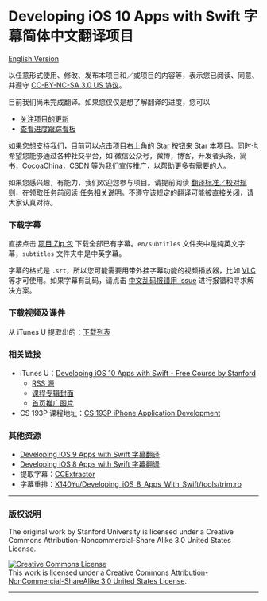 # Developing iOS 10 Apps with Swift 字幕简体中文翻译项目

[English Version](./en/README.md)

以任意形式使用、修改、发布本项目和／或项目的内容等，表示您已阅读、同意、并遵守 [CC-BY-NC-SA 3.0 US 协议](#版权说明)。

目前我们尚未完成翻译。如果您仅仅是想了解翻译的进度，您可以

- [关注项目的更新](https://github.com/ApolloZhu/Developing-iOS-10-Apps-with-Swift/subscription)
- [查看进度跟踪看板](https://github.com/ApolloZhu/Developing-iOS-10-Apps-with-Swift/projects/1)

如果您想支持我们，目前可以点击项目右上角的 <a class="github-button" href="https://github.com/ApolloZhu/Developing-iOS-10-Apps-with-Swift" data-icon="octicon-star" data-show-count="true" aria-label="Star ApolloZhu/Developing-iOS-10-Apps-with-Swift on GitHub">Star</a> 按钮来 Star 本项目。同时也希望您能够通过各种社交平台，如 微信公众号，微博，博客，开发者头条，简书，CocoaChina，CSDN 等为我们宣传推广，以帮助更多有需要的人。

如果您感兴趣，有能力，我们欢迎您参与项目。请提前阅读 [翻译标准／校对规则](./translation-style-guide.md)，在领取任务前阅读 [任务相关说明](https://github.com/ApolloZhu/Developing-iOS-10-Apps-with-Swift/issues/2)。不遵守该规定的翻译可能被直接关闭，请大家认真对待。

### 下载字幕

直接点击 [项目 Zip 包](https://github.com/ApolloZhu/Developing-iOS-10-Apps-with-Swift/archive/master.zip) 下载全部已有字幕。`en/subtitles` 文件夹中是纯英文字幕，`subtitles` 文件夹中是中英字幕。

字幕的格式是 `.srt`，所以您可能需要用带外挂字幕功能的视频播放器，比如 [VLC](http://www.videolan.org/vlc/index.html) 等才可使用。如果字幕有乱码，请点击 [中文乱码报错用 Issue](https://github.com/x140yu/Developing_iOS_8_Apps_With_Swift/issues/131) 进行报错和寻求解决方案。

### 下载视频及课件

从 iTunes U 提取出的：[下载列表](./tools/download.md)

### 相关链接

- iTunes U：[Developing iOS 10 Apps with Swift - Free Course by Stanford](https://itunes.apple.com/us/course/developing-ios-10-apps-with-swift/id1198467120)
	- [RSS 源](https://p1-u.itunes.apple.com/WebObjects/LZStudent.woa/ra/feed/COETAIHAJLZIQXJI)
	- [课程专辑封面](http://a2.mzstatic.com/us/r30/CobaltPublic122/v4/6b/66/d0/6b66d0af-d47f-37d6-9993-9c5237401a49/d3_64_2x.png)
	- [首页推广图片](http://a2.mzstatic.com/us/r30/Features122/v4/79/cb/ce/79cbce27-b961-9dfb-f044-21686543edf8/flowcase_1360_520_2x.jpeg)
- CS 193P 课程地址：[CS 193P iPhone Application Development](http://web.stanford.edu/class/cs193p/cgi-bin/drupal/)

### 其他资源

- [Developing iOS 9 Apps with Swift 字幕翻译](https://github.com/SwiftGGTeam/Developing-iOS-9-Apps-with-Swift)
- [Developing iOS 8 Apps with Swift 字幕翻译](https://github.com/X140Yu/Developing_iOS_8_Apps_With_Swift)
- 提取字幕：[CCExtractor](https://www.ccextractor.org/)
- 字幕重排：[X140Yu/Developing_iOS_8_Apps_With_Swift/tools/trim.rb](https://github.com/X140Yu/Developing_iOS_8_Apps_With_Swift/blob/master/tools/trim.rb)

----

### 版权说明

The original work by Stanford University is licensed under a Creative Commons Attribution-Noncommercial-Share Alike 3.0 United States License.

<a rel="license" href="http://creativecommons.org/licenses/by-nc-sa/3.0/us/"><img alt="Creative Commons License" style="border-width:0" src="https://i.creativecommons.org/l/by-nc-sa/3.0/us/88x31.png" /></a><br />This work is licensed under a <a rel="license" href="http://creativecommons.org/licenses/by-nc-sa/3.0/us/">Creative Commons Attribution-NonCommercial-ShareAlike 3.0 United States License</a>.

----

<script async defer src="https://buttons.github.io/buttons.js">/*请忽略这段代码*/</script>
